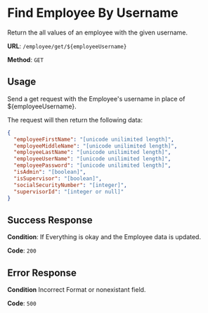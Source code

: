 # Find Employee By Username

Return the all values of an employee with the given username.

**URL**: `/employee/get/${employeeUsername}`

**Method**: `GET`

## Usage

Send a get request with the Employee's username in place of ${employeeUsername}.

The request will then return the following data:

```json
{
  "employeeFirstName": "[unicode unilimited length]",
  "employeeMiddleName": "[unicode unilimited length]",
  "employeeLastName": "[unicode unilimited length]",
  "employeeUserName": "[unicode unilimited length]",
  "employeePassword": "[unicode unilimited length]",
  "isAdmin": "[boolean]",
  "isSupervisor": "[boolean]",
  "socialSecurityNumber": "[integer]",
  "supervisorId": "[integer or null]"
}
```

## Success Response

**Condition**: If Everything is okay and the Employee data is updated.

**Code**: `200`

## Error Response

**Condition** Incorrect Format or nonexistant field.

**Code**: `500`
